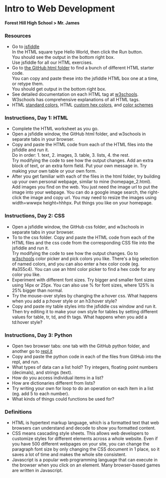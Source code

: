 # Intro to Web Development
#### Forest Hill High School > Mr. James  
### Resources
- Go to [jsfiddle](http://www.jsfiddle.net)   
In the HTML square type Hello World, then click the Run button.  
You should see the output in the bottom right box.  
Use jsfiddle for all our HTML exercises.  
- Go to [the GitHub html folder](http://www.github.com/joeyajames/jps/html) to find a bunch of different HTML starter code.  
You can copy and paste these into the jsfiddle HTML box one at a time, or retype them.  
You should get output in the bottom right box.  
- See detailed documentation on each HTML tag at [w3schools](https://www.w3schools.com/html/default.asp).  
W3schools has comprehensive explanations of all HTML tags.  
- HTML [standard colors](https://www.w3schools.com/cssref/css_colors.asp), HTML [custom hex colors](https://www.w3schools.com/colors/colors_picker.asp), and [color schemes](https://coolors.co/)
### Instructions, Day 1: HTML
- Complete the HTML worksheet as you go.  
- Open a jsfiddle window, the GitHub html folder, and w3schools in separate tabs in your browser.
- Copy and paste the HTML code from each of the HTML files into the jsfiddle and run it.  
Do in order: 1. text, 2. images, 3. table, 3. lists, 4. the rest.  
Try modifying the code to see how the output changes. Add an extra block of text, or an extra form field. Put your own message in. Try making your own table or your own form. 
- After you get familiar with each of the files in the html folder, try building up your own personal webpage, similar to mine (homepage_2.html).  
Add images you find on the web. You just need the image url to put the image into your webpage. You can do a google image search, the right-click the image and copy url. You may need to resize the images using width=wwwpx height=hhhpx. 
Put things you like on your homepage.  
### Instructions, Day 2: CSS
- Open a jsfiddle window, the GitHub css folder, and w3schools in separate tabs in your browser.
- To to the css folder. Copy and paste the HTML code from each of the HTML files and the css code from the corresponding CSS file into the jsfiddle and run it.  
Try modifying the code to see how the output changes. Go to [w3schools](https://www.w3schools.com/cssref/css_colors.asp) color picker and pick colors you like. There's a big selection of named colors, and you can also enter a hex color code (eg. #a355c4). You can use an html color picker to find a hex code for any color you like.
- Experiment with different font sizes. Try bigger and smaller font sizes using 14px or 25px. You can also use % for font sizes, where 125% is 25% bigger than normal.
- Try the mouse-over styles by changing the a:hover css. What happens when you add a p:hover style or an h3:hover style?
- Copy and paste my table styles into the jsfiddle css window and run it. Then try editing it to make your own style for tables by setting different values for table, tr, td, and th tags. What happens when you add a td:hover style?
### Instructions, Day 3: Python
- Open two browser tabs: one tab with the GitHub python folder, and another go to [repl.it](http://www.repl.it)
- Copy and paste the python code in each of the files from GitHub into the repl, and run.
- What types of data can a list hold? Try integers, floating point numbers (decimals), and strings (text). 
- How do you access individual items in a list?
- How are dictionaries different from lists?
- Try writing your own for loop to do an operation on each item in a list (eg. add 5 to each number).
- What kinds of things could functions be used for?
### Definitions
- HTML is hypertext markup language, which is a formatted text that web browsers can understand and decode to show you formatted content.
- CSS means cascading style sheets. This allows web developers to customize styles for different elements across a whole website. Even if you have 500 different webpages on your site, you can change the paragraph font size by only changing the CSS document in 1 place, so it saves a lot of time and makes the whole site consistent.
- Javascript is a popular web programming language that can execute in the browser when you click on an element. Many browser-based games are written in Javascript.
